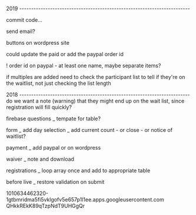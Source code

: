 2019 ------------------------------------------------------------------------

commit code...

send email?

buttons on wordpress site

could update the paid or add the paypal order id

! order id on paypal - at least one name, maybe separate items?

if multiples are added need to check the participant list to tell if they're on the waitlist, not just checking the list length





2018 ------------------------------------------------------------------------
do we want a note (warning) that they might end up on the wait list, since registration will fill quickly?


firebase questions
_ tempate for table?

form
_ add day selection
_ add current count - or close - or notice of waitlist?

payment
_ add paypal or on wordpress

waiver
_ note and download

registrations
_ loop array once and add to appropriate table

before live
_ restore validation on submit


1010634462320-1gtbmridma5fi5vklgofv5e657p1l1ee.apps.googleusercontent.com 
QHkkREkK89qTzpNdT9UHGgQr 
